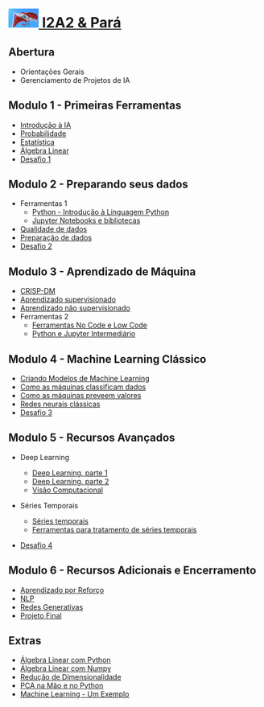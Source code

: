 # <img src="./images/Logo_Pequeno_I2A2_Para.png" width=60>[ I2A2 & Pará](https://www.i2a2.academy)

## Abertura
- Orientações Gerais
- Gerenciamento de Projetos de IA
## Modulo 1 - Primeiras Ferramentas
- [Introdução à IA](https://nbviewer.org/github/I2A2-Master-User/i2a2-para/blob/main/m1_a_introducao_IA.ipynb)
- [Probabilidade](https://nbviewer.org/github/I2A2-Master-User/i2a2-para/blob/main/m1_b_probabilidade.ipynb)
- [Estatística](https://nbviewer.org/github/I2A2-Master-User/i2a2-para/blob/main/m1_c_estatistica.ipynb)
- [Álgebra Linear](https://nbviewer.org/github/I2A2-Master-User/i2a2-para/blob/main/m1_d_algebralinear.ipynb)
- [Desafio 1](https://nbviewer.org/github/I2A2-Master-User/i2a2-para/blob/main/m1_f_desafio.ipynb)

## Modulo 2 - Preparando seus dados
- Ferramentas 1
   - [Python - Introdução à Linguagem Python](https://nbviewer.org/github/I2A2-Master-User/i2a2-para/blob/main/m2_a_python.ipynb)
  - [Jupyter Notebooks e bibliotecas](https://nbviewer.org/github/I2A2-Master-User/i2a2-para/blob/main/m2_b_Jupyter.ipynb)
- [Qualidade de dados](https://nbviewer.org/github/I2A2-Master-User/i2a2-para/blob/main/m2_f_prep_dados_p1.ipynb)
- [Preparação de dados](https://nbviewer.org/github/I2A2-Master-User/i2a2-para/blob/main/m2_g_prep_dados_p2.ipynb)
- [Desafio 2](https://nbviewer.org/github/I2A2-Master-User/i2a2-para/blob/main/m2_h_desafio.ipynb)

## Modulo 3 - Aprendizado de Máquina
- [CRISP-DM](https://nbviewer.org/github/I2A2-Master-User/i2a2-para/blob/main/m2_d_crisp_dm.ipynb)
- [Aprendizado supervisionado](https://nbviewer.org/github/I2A2-Master-User/i2a2-para/blob/main/m3_a_aprend_super.ipynb)
- [Aprendizado não supervisionado](https://nbviewer.org/github/I2A2-Master-User/i2a2-para/blob/main/m3_b_aprend_nao_super.ipynb)
- Ferramentas 2
  - [Ferramentas No Code e Low Code](https://nbviewer.org/github/I2A2-Master-User/i2a2-para/blob/main/m2_e_orange.ipynb)
  - [Python e Jupyter Intermediário](https://nbviewer.org/github/I2A2-Master-User/i2a2-para/blob/main/m2_c_python_inter.ipynb)

## Modulo 4 - Machine Learning Clássico
- [Criando Modelos de Machine Learning]()
- [Como as máquinas classificam dados](https://nbviewer.org/github/I2A2-Master-User/i2a2-para/blob/main/m3_c_class_agrup.ipynb)
- [Como as máquinas preveem valores](https://nbviewer.org/github/I2A2-Master-User/i2a2-para/blob/main/m3_d_regressao.ipynb)
- [Redes neurais clássicas](https://nbviewer.org/github/I2A2-Master-User/i2a2-para/blob/main/m3_e_redes_neurais.ipynb)
- [Desafio 3](https://nbviewer.org/github/I2A2-Master-User/i2a2-para/blob/main/m3_f_desafio.ipynb)

## Modulo 5 - Recursos Avançados 
- Deep Learning
  - [Deep Learning, parte 1](https://nbviewer.org/github/I2A2-Master-User/i2a2-para/blob/main/extra_deep_learning_I.ipynb)
  - [Deep Learning, parte 2](https://nbviewer.org/github/I2A2-Master-User/i2a2-para/blob/main/extra_deep_learning_II.ipynb)
  - [Visão Computacional](https://nbviewer.org/github/I2A2-Master-User/i2a2-para/blob/main/extra_visao_computacional.ipynb)

- Séries Temporais
  - [Séries temporais](https://nbviewer.org/github/I2A2-Master-User/i2a2-para/blob/main/m4_a_series_temporais.ipynb)
  - [Ferramentas para tratamento de séries temporais](https://nbviewer.org/github/I2A2-Master-User/i2a2-para/blob/main/m4_b_AutoML.ipynb)
- [Desafio 4](https://nbviewer.org/github/I2A2-Master-User/i2a2-para/blob/main/m4_c_desafio.ipynb)

## Modulo 6 - Recursos Adicionais e Encerramento
- [Aprendizado por Reforço](https://nbviewer.org/github/I2A2-Master-User/i2a2-para/blob/main/extra_aprendizado_por_reforco.ipynb)
- [NLP](https://nbviewer.org/github/I2A2-Master-User/i2a2-para/blob/main/extra_nlp.ipynb)
- [Redes Generativas](https://nbviewer.org/github/I2A2-Master-User/i2a2-para/blob/main/m1_e_redes_generativas.ipynb)
- [Projeto Final]()

## Extras
- [Álgebra Linear com Python](https://nbviewer.org/github/I2A2-Master-User/i2a2-para/blob/main/extra_algebra_linear.ipynb)
- [Álgebra Linear com Numpy](https://nbviewer.org/github/I2A2-Master-User/i2a2-para/blob/main/extra_Numpy_Algebra_Linear.ipynb)
- [Redução de Dimensionalidade](https://nbviewer.org/github/I2A2-Master-User/i2a2-para/blob/main/extra_reduc_dimens.ipynb)
- [PCA na Mão e no Python](https://nbviewer.org/github/I2A2-Master-User/i2a2-para/blob/main/extra_PCA_na_mao_e_no_Python.ipynb)
- [Machine Learning - Um Exemplo](https://nbviewer.org/github/I2A2-Master-User/i2a2-para/blob/main/extra_ML_um_exemplo.ipynb)
